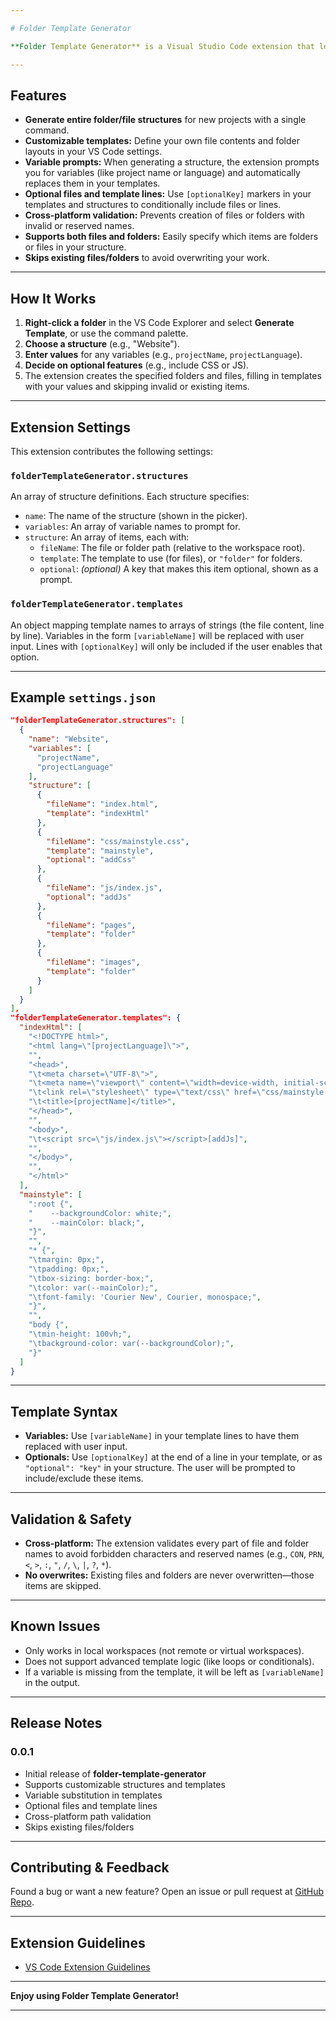 ```yaml
---

# Folder Template Generator

**Folder Template Generator** is a Visual Studio Code extension that lets you quickly scaffold project folders and files from customizable templates, including variable substitution for project-specific values and optional template parts.

---
```


## Features

- **Generate entire folder/file structures** for new projects with a single command.
- **Customizable templates:** Define your own file contents and folder layouts in your VS Code settings.
- **Variable prompts:** When generating a structure, the extension prompts you for variables (like project name or language) and automatically replaces them in your templates.
- **Optional files and template lines:** Use `[optionalKey]` markers in your templates and structures to conditionally include files or lines.
- **Cross-platform validation:** Prevents creation of files or folders with invalid or reserved names.
- **Supports both files and folders:** Easily specify which items are folders or files in your structure.
- **Skips existing files/folders** to avoid overwriting your work.

---

## How It Works

1. **Right-click a folder** in the VS Code Explorer and select **Generate Template**, or use the command palette.
2. **Choose a structure** (e.g., "Website").
3. **Enter values** for any variables (e.g., `projectName`, `projectLanguage`).
4. **Decide on optional features** (e.g., include CSS or JS).
5. The extension creates the specified folders and files, filling in templates with your values and skipping invalid or existing items.

---

## Extension Settings

This extension contributes the following settings:

### `folderTemplateGenerator.structures`

An array of structure definitions. Each structure specifies:

- `name`: The name of the structure (shown in the picker).
- `variables`: An array of variable names to prompt for.
- `structure`: An array of items, each with:
    - `fileName`: The file or folder path (relative to the workspace root).
    - `template`: The template to use (for files), or `"folder"` for folders.
    - `optional`: *(optional)* A key that makes this item optional, shown as a prompt.


### `folderTemplateGenerator.templates`

An object mapping template names to arrays of strings (the file content, line by line).
Variables in the form `[variableName]` will be replaced with user input.
Lines with `[optionalKey]` will only be included if the user enables that option.

---

## Example `settings.json`

```json
"folderTemplateGenerator.structures": [
  {
    "name": "Website",
    "variables": [
      "projectName",
      "projectLanguage"
    ],
    "structure": [
      {
        "fileName": "index.html",
        "template": "indexHtml"
      },
      {
        "fileName": "css/mainstyle.css",
        "template": "mainstyle",
        "optional": "addCss"
      },
      {
        "fileName": "js/index.js",
        "optional": "addJs"
      },
      {
        "fileName": "pages",
        "template": "folder"
      },
      {
        "fileName": "images",
        "template": "folder"
      }
    ]
  }
],
"folderTemplateGenerator.templates": {
  "indexHtml": [
    "<!DOCTYPE html>",
    "<html lang=\"[projectLanguage]\">",
    "",
    "<head>",
    "\t<meta charset=\"UTF-8\">",
    "\t<meta name=\"viewport\" content=\"width=device-width, initial-scale=1.0\">",
    "\t<link rel=\"stylesheet\" type=\"text/css\" href=\"css/mainstyle.css\">[addCss]",
    "\t<title>[projectName]</title>",
    "</head>",
    "",
    "<body>",
    "\t<script src=\"js/index.js\"></script>[addJs]",
    "",
    "</body>",
    "",
    "</html>"
  ],
  "mainstyle": [
    ":root {",
    "    --backgroundColor: white;",
    "    --mainColor: black;",
    "}",
    "",
    "* {",
    "\tmargin: 0px;",
    "\tpadding: 0px;",
    "\tbox-sizing: border-box;",
    "\tcolor: var(--mainColor);",
    "\tfont-family: 'Courier New', Courier, monospace;",
    "}",
    "",
    "body {",
    "\tmin-height: 100vh;",
    "\tbackground-color: var(--backgroundColor);",
    "}"
  ]
}
```


---

## Template Syntax

- **Variables:**
Use `[variableName]` in your template lines to have them replaced with user input.
- **Optionals:**
Use `[optionalKey]` at the end of a line in your template, or as `"optional": "key"` in your structure.
The user will be prompted to include/exclude these items.

---

## Validation \& Safety

- **Cross-platform:**
The extension validates every part of file and folder names to avoid forbidden characters and reserved names (e.g., `CON`, `PRN`, `<`, `>`, `:`, `"`, `/`, `\`, `|`, `?`, `*`).
- **No overwrites:**
Existing files and folders are never overwritten—those items are skipped.

---

## Known Issues

- Only works in local workspaces (not remote or virtual workspaces).
- Does not support advanced template logic (like loops or conditionals).
- If a variable is missing from the template, it will be left as `[variableName]` in the output.

---

## Release Notes

### 0.0.1

- Initial release of **folder-template-generator**
- Supports customizable structures and templates
- Variable substitution in templates
- Optional files and template lines
- Cross-platform path validation
- Skips existing files/folders

---

## Contributing \& Feedback

Found a bug or want a new feature?
Open an issue or pull request at [GitHub Repo](https://github.com/Qualyyy/vscode-folder-template-generator).

---

## Extension Guidelines

- [VS Code Extension Guidelines](https://code.visualstudio.com/api/references/extension-guidelines)

---

**Enjoy using Folder Template Generator!**

---